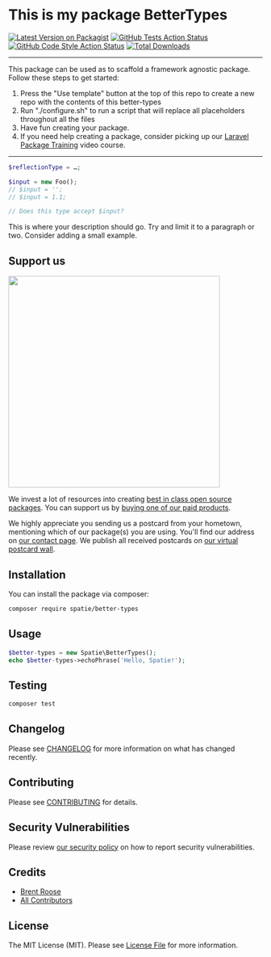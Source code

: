 # This is my package BetterTypes

[![Latest Version on Packagist](https://img.shields.io/packagist/v/spatie/better-types.svg?style=flat-square)](https://packagist.org/packages/spatie/better-types)
[![GitHub Tests Action Status](https://img.shields.io/github/workflow/status/spatie/better-types/run-tests?label=tests)](https://github.com/spatie/better-types/actions?query=workflow%3ATests+branch%3Amaster)
[![GitHub Code Style Action Status](https://img.shields.io/github/workflow/status/spatie/better-types/Check%20&%20fix%20styling?label=code%20style)](https://github.com/spatie/better-types/actions?query=workflow%3A"Check+%26+fix+styling"+branch%3Amaster)
[![Total Downloads](https://img.shields.io/packagist/dt/spatie/better-types.svg?style=flat-square)](https://packagist.org/packages/spatie/better-types)

---
This package can be used as to scaffold a framework agnostic package. Follow these steps to get started:

1. Press the "Use template" button at the top of this repo to create a new repo with the contents of this better-types
2. Run "./configure.sh" to run a script that will replace all placeholders throughout all the files
3. Have fun creating your package.
4. If you need help creating a package, consider picking up our <a href="https://laravelpackage.training">Laravel Package Training</a> video course.
---


```php
$reflectionType = …;

$input = new Foo();
// $input = '';
// $input = 1.1;

// Does this type accept $input?
```

This is where your description should go. Try and limit it to a paragraph or two. Consider adding a small example.

## Support us

[<img src="https://github-ads.s3.eu-central-1.amazonaws.com/better-types.jpg?t=1" width="419px" />](https://spatie.be/github-ad-click/better-types)

We invest a lot of resources into creating [best in class open source packages](https://spatie.be/open-source). You can support us by [buying one of our paid products](https://spatie.be/open-source/support-us).

We highly appreciate you sending us a postcard from your hometown, mentioning which of our package(s) you are using. You'll find our address on [our contact page](https://spatie.be/about-us). We publish all received postcards on [our virtual postcard wall](https://spatie.be/open-source/postcards).

## Installation

You can install the package via composer:

```bash
composer require spatie/better-types
```

## Usage

```php
$better-types = new Spatie\BetterTypes();
echo $better-types->echoPhrase('Hello, Spatie!');
```

## Testing

```bash
composer test
```

## Changelog

Please see [CHANGELOG](CHANGELOG.md) for more information on what has changed recently.

## Contributing

Please see [CONTRIBUTING](.github/CONTRIBUTING.md) for details.

## Security Vulnerabilities

Please review [our security policy](../../security/policy) on how to report security vulnerabilities.

## Credits

- [Brent Roose](https://github.com/spatie)
- [All Contributors](../../contributors)

## License

The MIT License (MIT). Please see [License File](LICENSE.md) for more information.
